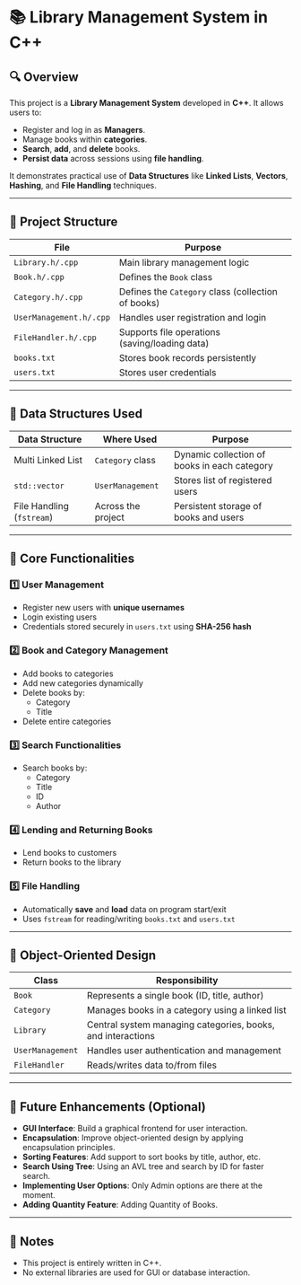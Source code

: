 # 📚 Library Management System in C++

## 🔍 Overview

This project is a **Library Management System** developed in **C++**. It allows users to:

- Register and log in as **Managers**.
- Manage books within **categories**.
- **Search**, **add**, and **delete** books.
- **Persist data** across sessions using **file handling**.

It demonstrates practical use of **Data Structures** like **Linked Lists**, **Vectors**, **Hashing**, and **File Handling** techniques.

---

## 📁 Project Structure

| File               | Purpose                                      |
|--------------------|----------------------------------------------|
| `Library.h/.cpp`   | Main library management logic                |
| `Book.h/.cpp`      | Defines the `Book` class                     |
| `Category.h/.cpp`  | Defines the `Category` class (collection of books) |
| `UserManagement.h/.cpp` | Handles user registration and login    |
| `FileHandler.h/.cpp` | Supports file operations (saving/loading data) |
| `books.txt`        | Stores book records persistently             |
| `users.txt`        | Stores user credentials                      |

---

## 🧠 Data Structures Used

| Data Structure       | Where Used           | Purpose                                         |
|----------------------|----------------------|-------------------------------------------------|
| Multi Linked List    | `Category` class     | Dynamic collection of books in each category    |
| `std::vector`        | `UserManagement`     | Stores list of registered users                 |
| File Handling (`fstream`) | Across the project | Persistent storage of books and users         |

---

## 🚀 Core Functionalities

### 1️⃣ User Management
- Register new users with **unique usernames**
- Login existing users
- Credentials stored securely in `users.txt` using **SHA-256 hash**

### 2️⃣ Book and Category Management
- Add books to categories
- Add new categories dynamically
- Delete books by:
  - Category
  - Title
- Delete entire categories

### 3️⃣ Search Functionalities
- Search books by:
  - Category
  - Title
  - ID
  - Author

### 4️⃣ Lending and Returning Books
- Lend books to customers
- Return books to the library

### 5️⃣ File Handling
- Automatically **save** and **load** data on program start/exit
- Uses `fstream` for reading/writing `books.txt` and `users.txt`

---

## 🧱 Object-Oriented Design

| Class           | Responsibility                                                |
|------------------|---------------------------------------------------------------|
| `Book`           | Represents a single book (ID, title, author)                  |
| `Category`       | Manages books in a category using a linked list               |
| `Library`        | Central system managing categories, books, and interactions   |
| `UserManagement` | Handles user authentication and management                    |
| `FileHandler`    | Reads/writes data to/from files                               |

---

## 🔮 Future Enhancements (Optional)

-  **GUI Interface**: Build a graphical frontend for user interaction.
-  **Encapsulation**: Improve object-oriented design by applying encapsulation principles.
-  **Sorting Features**: Add support to sort books by title, author, etc.
-  **Search Using Tree**: Using an AVL tree and search by ID for faster search.
-  **Implementing User Options**: Only Admin options are there at the moment.
-  **Adding Quantity Feature**: Adding Quantity of Books.

---

## 📌 Notes

- This project is entirely written in C++.
- No external libraries are used for GUI or database interaction.
